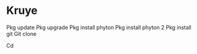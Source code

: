 # Kruye
Pkg update
Pkg upgrade
Pkg install phyton
Pkg install phyton 2
Pkg install git
Git clone

Cd


